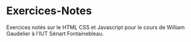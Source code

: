 # Exercices-Notes
Exercices notés sur le HTML CSS et Javascript pour le cours de William Gaudelier à l'IUT Sénart Fontainebleau.
